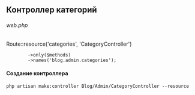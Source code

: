 ## **Контроллер категорий**

###### web.php


 Route::resource('categories', 'CategoryController')
 
            ->only($methods)
            ->names('blog.admin.categories');           

#### **Создание контроллера**

`php artisan make:controller Blog/Admin/CategoryController --resource`